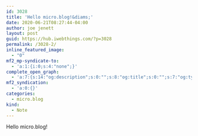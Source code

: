 ```yaml
---
id: 3028
title: 'Hello micro.blog!&diams;'
date: 2020-06-21T08:27:44-04:00
author: joe jenett
layout: post
guid: https://hub.iwebthings.com/?p=3028
permalink: /3028-2/
inline_featured_image:
  - "0"
mf2_mp-syndicate-to:
  - 'a:1:{i:0;s:4:"none";}'
complete_open_graph:
  - 'a:7:{s:14:"og:description";s:0:"";s:8:"og:title";s:0:"";s:7:"og:type";s:0:"";s:12:"twitter:card";s:7:"summary";s:15:"twitter:creator";s:0:"";s:19:"twitter:description";s:0:"";s:8:"og:image";s:0:"";}'
mf2_syndication:
  - 'a:0:{}'
categories:
  - micro.blog
kind:
  - Note
---
```

Hello micro.blog!